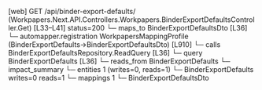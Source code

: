 [web] GET /api/binder-export-defaults/  (Workpapers.Next.API.Controllers.Workpapers.BinderExportDefaultsController.Get)  [L33–L41] status=200
  └─ maps_to BinderExportDefaultsDto [L36]
    └─ automapper.registration WorkpapersMappingProfile (BinderExportDefaults->BinderExportDefaultsDto) [L910]
  └─ calls BinderExportDefaultsRepository.ReadQuery [L36]
  └─ query BinderExportDefaults [L36]
    └─ reads_from BinderExportDefaults
  └─ impact_summary
    └─ entities 1 (writes=0, reads=1)
      └─ BinderExportDefaults writes=0 reads=1
    └─ mappings 1
      └─ BinderExportDefaultsDto

